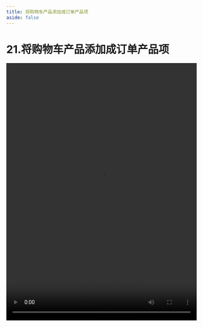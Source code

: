 ```yaml
---
title: 将购物车产品添加成订单产品项
aside: false
---
```


# 21.将购物车产品添加成订单产品项

<video autoplay src="http://qn.chinavanes.com/nodejs/module-11/21.将购物车产品添加成订单产品项.mp4" controls controlsList="nodownload" width="100%" height="680"/>

